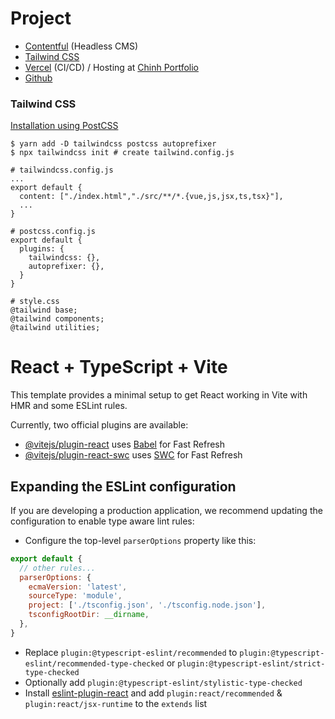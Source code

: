# Project

- [Contentful](https://www.contentful.com/) (Headless CMS)
- [Tailwind CSS](https://tailwindcss.com/)
- [Vercel](https://vercel.com) (CI/CD) / Hosting at [Chinh Portfolio](https://chinh.ca)
- [Github](https://github.com/chinh-dev11/portfolio-react-ts)

### Tailwind CSS
[Installation using PostCSS](https://tailwindcss.com/docs/installation/using-postcss)
```
$ yarn add -D tailwindcss postcss autoprefixer
$ npx tailwindcss init # create tailwind.config.js

# tailwindcss.config.js
...
export default {
  content: ["./index.html","./src/**/*.{vue,js,jsx,ts,tsx}"],
  ...
}

# postcss.config.js
export default {
  plugins: {
    tailwindcss: {},
    autoprefixer: {},
  }
}

# style.css
@tailwind base;
@tailwind components;
@tailwind utilities;

```

# React + TypeScript + Vite

This template provides a minimal setup to get React working in Vite with HMR and some ESLint rules.

Currently, two official plugins are available:

- [@vitejs/plugin-react](https://github.com/vitejs/vite-plugin-react/blob/main/packages/plugin-react/README.md) uses [Babel](https://babeljs.io/) for Fast Refresh
- [@vitejs/plugin-react-swc](https://github.com/vitejs/vite-plugin-react-swc) uses [SWC](https://swc.rs/) for Fast Refresh

## Expanding the ESLint configuration

If you are developing a production application, we recommend updating the configuration to enable type aware lint rules:

- Configure the top-level `parserOptions` property like this:

```js
export default {
  // other rules...
  parserOptions: {
    ecmaVersion: 'latest',
    sourceType: 'module',
    project: ['./tsconfig.json', './tsconfig.node.json'],
    tsconfigRootDir: __dirname,
  },
}
```

- Replace `plugin:@typescript-eslint/recommended` to `plugin:@typescript-eslint/recommended-type-checked` or `plugin:@typescript-eslint/strict-type-checked`
- Optionally add `plugin:@typescript-eslint/stylistic-type-checked`
- Install [eslint-plugin-react](https://github.com/jsx-eslint/eslint-plugin-react) and add `plugin:react/recommended` & `plugin:react/jsx-runtime` to the `extends` list
